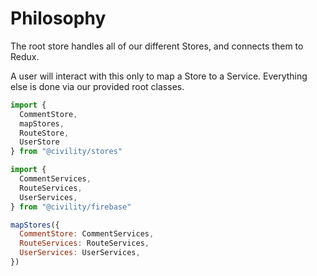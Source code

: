 Philosophy
==========
The root store handles all of our different Stores, and connects them to Redux.

A user will interact with this only to map a Store to a Service. Everything else is done via our provided root classes.

```js
import {
  CommentStore,
  mapStores,
  RouteStore,
  UserStore
} from "@civility/stores"

import {
  CommentServices,
  RouteServices,
  UserServices,
} from "@civility/firebase"

mapStores({
  CommentStore: CommentServices,
  RouteServices: RouteServices,
  UserServices: UserServices,
})
```
